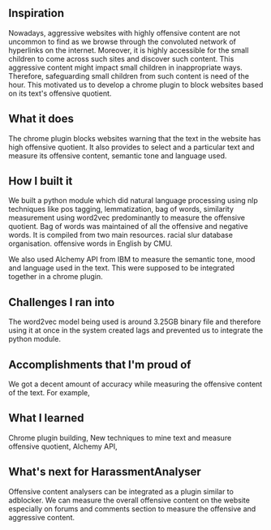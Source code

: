 ## Inspiration
Nowadays, aggressive websites with highly offensive content are not uncommon to find as we browse through the convoluted network of hyperlinks on the internet. Moreover, it is highly accessible for the small children to come across such sites and discover such content. This aggressive content might impact small children in inappropriate ways. Therefore, safeguarding small children from such content is need of the hour. This motivated us to develop a chrome plugin to block websites based on its text's offensive quotient. 

## What it does
The chrome plugin blocks websites warning that the text in the website has high offensive quotient. It also provides to select and a particular text and measure its offensive content, semantic tone and language used.

## How I built it
We built a python module which did natural language processing using nlp techniques like pos tagging, lemmatization, bag of words, similarity measurement using word2vec predominantly to measure the offensive quotient. 
Bag of words was maintained of all the offensive and negative words. It is compiled from two main resources. 
    racial slur database organisation.
    offensive words in English by CMU.

We also used Alchemy API from IBM to measure the semantic tone, mood and language used in the text. This were supposed to be integrated together in a chrome plugin.

## Challenges I ran into
The word2vec model being used is around 3.25GB binary file and therefore using it at once in the system created lags and prevented us to integrate the python module.

## Accomplishments that I'm proud of
We got a decent amount of accuracy while measuring the offensive content of the text. For example, 


## What I learned
Chrome plugin building, New techniques to mine text and measure offensive quotient, Alchemy API, 


## What's next for HarassmentAnalyser
Offensive content analysers can be integrated as a plugin similar to adblocker. We can measure the overall offensive content on the website especially on forums and comments section to measure the offensive and aggressive content. 
